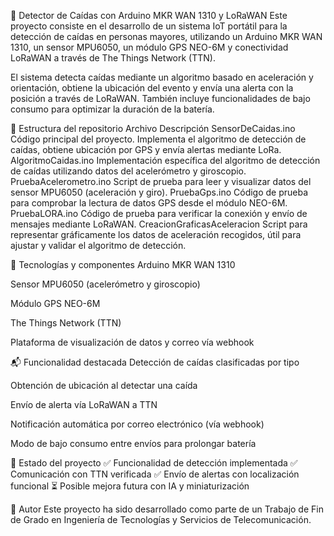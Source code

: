 📡 Detector de Caídas con Arduino MKR WAN 1310 y LoRaWAN
Este proyecto consiste en el desarrollo de un sistema IoT portátil para la detección de caídas en personas mayores, utilizando un Arduino MKR WAN 1310, un sensor MPU6050, un módulo GPS NEO-6M y conectividad LoRaWAN a través de The Things Network (TTN).

El sistema detecta caídas mediante un algoritmo basado en aceleración y orientación, obtiene la ubicación del evento y envía una alerta con la posición a través de LoRaWAN. También incluye funcionalidades de bajo consumo para optimizar la duración de la batería.

📁 Estructura del repositorio
Archivo	Descripción
SensorDeCaidas.ino	Código principal del proyecto. Implementa el algoritmo de detección de caídas, obtiene ubicación por GPS y envía alertas mediante LoRa.
AlgoritmoCaidas.ino	Implementación específica del algoritmo de detección de caídas utilizando datos del acelerómetro y giroscopio.
PruebaAcelerometro.ino	Script de prueba para leer y visualizar datos del sensor MPU6050 (aceleración y giro).
PruebaGps.ino	Código de prueba para comprobar la lectura de datos GPS desde el módulo NEO-6M.
PruebaLORA.ino	Código de prueba para verificar la conexión y envío de mensajes mediante LoRaWAN.
CreacionGraficasAceleracion	Script para representar gráficamente los datos de aceleración recogidos, útil para ajustar y validar el algoritmo de detección.

🔧 Tecnologías y componentes
Arduino MKR WAN 1310

Sensor MPU6050 (acelerómetro y giroscopio)

Módulo GPS NEO-6M

The Things Network (TTN)

Plataforma de visualización de datos y correo vía webhook

📬 Funcionalidad destacada
Detección de caídas clasificadas por tipo

Obtención de ubicación al detectar una caída

Envío de alerta vía LoRaWAN a TTN

Notificación automática por correo electrónico (vía webhook)

Modo de bajo consumo entre envíos para prolongar batería

📌 Estado del proyecto
✅ Funcionalidad de detección implementada
✅ Comunicación con TTN verificada
✅ Envío de alertas con localización funcional
⏳ Posible mejora futura con IA y miniaturización

🧠 Autor
Este proyecto ha sido desarrollado como parte de un Trabajo de Fin de Grado en Ingeniería de Tecnologías y Servicios de Telecomunicación.

